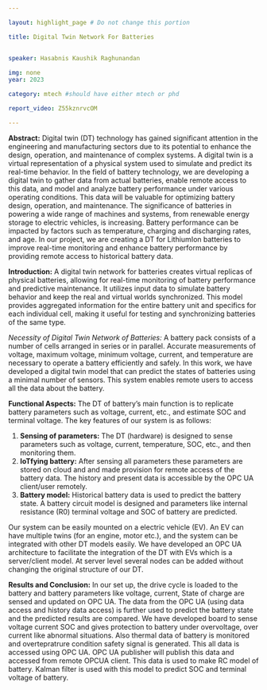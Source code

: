 ```yaml
---

layout: highlight_page # Do not change this portion

title: Digital Twin Network For Batteries


speaker: Hasabnis Kaushik Raghunandan

img: none
year: 2023

category: mtech #should have either mtech or phd

report_video: Z55kznrvcOM

---
```


**Abstract:**
Digital twin (DT) technology has gained significant attention in the engineering and manufacturing sectors due to its potential to enhance the design, operation, and maintenance of complex systems. A digital twin is a virtual representation of a physical system used to simulate and predict its real-time behavior. In the field of battery technology, we are developing a digital twin to gather data from actual batteries, enable remote access to this data, and model and analyze battery performance under various operating conditions. This data will be valuable for optimizing battery design, operation, and maintenance. The significance of batteries in powering a wide range of machines and systems, from renewable energy storage to electric vehicles, is increasing. Battery performance can be impacted by factors such as temperature, charging and discharging rates, and age. In our project, we are creating a DT for LithiumIon batteries to improve real-time monitoring and enhance battery performance by providing remote access to historical battery data.

**Introduction:**
A digital twin network for batteries creates virtual replicas of physical batteries, allowing for real-time monitoring of battery performance and predictive maintenance. It utilizes input data to simulate battery behavior and keep the real and virtual worlds synchronized. This model provides aggregated information for the entire battery unit and specifics for each individual cell, making it useful for testing and synchronizing batteries of the same type.

*Necessity of Digital Twin Network of Batteries:* A battery pack consists of a number of cells arranged in series or in parallel. Accurate measurements of voltage, maximum
voltage, minimum voltage, current, and temperature are necessary to operate a battery efficiently and safely. In this work, we have developed a digital twin model that can predict the states of batteries using a minimal number of sensors. This system enables remote users to access all the data about the battery.

**Functional Aspects:**
The DT of battery’s main function is to replicate battery parameters such as voltage, current, etc., and estimate SOC and terminal voltage. The key features of our system is as follows:
1. **Sensing of parameters:** The DT (hardware) is designed to sense parameters such as voltage, current, temperature, SOC, etc., and then monitoring them.
2. **IoTfying battery:** After sensing all parameters these parameters are stored on cloud and and made provision for remote access of the battery data. The history and present data is accessible by the OPC UA client/user remotely.
3. **Battery model:** Historical battery data is used to predict the battery state. A battery circuit model is designed and parameters like internal resistance (R0) terminal voltage and SOC of battery are predicted.
   
Our system can be easily mounted on a electric vehicle (EV). An EV can have multiple twins (for an engine, motor etc.), and the system can be integrated with other DT models easily. We have developed an OPC UA architecture to facilitate the integration of the DT with EVs which is a server/client model. At server level several nodes can be added without changing the original structure of our DT.

**Results and Conclusion:**
In our set up, the drive cycle is loaded to the battery and battery parameters like voltage, current, State of charge are sensed and updated on OPC UA. The data from the OPC UA (using data access and history data access) is further used to predict the battery state and the predicted results are compared. We have developed board to sense voltage current SOC and gives protection to battery under overvoltage, over current like abnormal situations. Also thermal data of battery is monitored and overtepratrure condition safety signal is generated. This all data is accessed using OPC UA. OPC UA publisher will publish this data and accessed from remote OPCUA client. This data is used to make RC model of battery. Kalman filter is used with this model to predict SOC and terminal voltage of battery.
